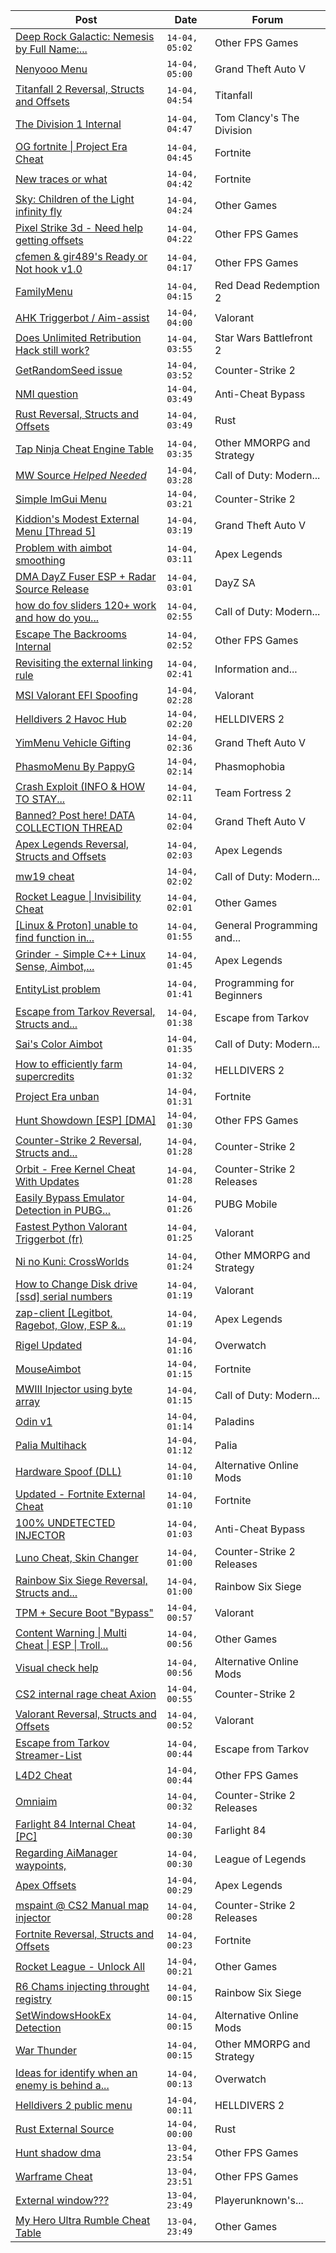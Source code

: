 |Post|Date|Forum|
|----|----|-----|
|[Deep Rock Galactic: Nemesis by Full Name:...](https://www.unknowncheats.me/forum/other-fps-games/603417-deep-rock-galactic-nemesis-name-unknown.html)|`14-04, 05:02`|Other FPS Games|
|[Nenyooo Menu](https://www.unknowncheats.me/forum/grand-theft-auto-v/488777-nenyooo-menu.html)|`14-04, 05:00`|Grand Theft Auto V|
|[Titanfall 2 Reversal, Structs and Offsets](https://www.unknowncheats.me/forum/titanfall/191976-titanfall-2-reversal-structs-offsets.html)|`14-04, 04:54`|Titanfall|
|[The Division 1 Internal](https://www.unknowncheats.me/forum/tom-clancy-s-the-division/516112-division-1-internal.html)|`14-04, 04:47`|Tom Clancy's The Division|
|[OG fortnite \| Project Era Cheat](https://www.unknowncheats.me/forum/fortnite/627184-og-fortnite-project-era-cheat.html)|`14-04, 04:45`|Fortnite|
|[New traces or what](https://www.unknowncheats.me/forum/fortnite/632215-traces.html)|`14-04, 04:42`|Fortnite|
|[Sky: Children of the Light infinity fly](https://www.unknowncheats.me/forum/other-games/615748-sky-children-light-infinity-fly.html)|`14-04, 04:24`|Other Games|
|[Pixel Strike 3d - Need help getting offsets](https://www.unknowncheats.me/forum/other-fps-games/626413-pixel-strike-3d-help-getting-offsets.html)|`14-04, 04:22`|Other FPS Games|
|[cfemen & gir489's Ready or Not hook v1.0](https://www.unknowncheats.me/forum/other-fps-games/632144-cfemen-gir489s-ready-hook-v1-0-a.html)|`14-04, 04:17`|Other FPS Games|
|[FamilyMenu](https://www.unknowncheats.me/forum/red-dead-redemption-2-a/631659-familymenu.html)|`14-04, 04:15`|Red Dead Redemption 2|
|[AHK Triggerbot / Aim-assist](https://www.unknowncheats.me/forum/valorant/632278-ahk-triggerbot-aim-assist.html)|`14-04, 04:00`|Valorant|
|[Does Unlimited Retribution Hack still work?](https://www.unknowncheats.me/forum/star-wars-battlefront-2-a/632180-unlimited-retribution-hack.html)|`14-04, 03:55`|Star Wars Battlefront 2|
|[GetRandomSeed issue](https://www.unknowncheats.me/forum/counter-strike-2-a/632262-getrandomseed-issue.html)|`14-04, 03:52`|Counter-Strike 2|
|[NMI question](https://www.unknowncheats.me/forum/anti-cheat-bypass/632187-nmi-question.html)|`14-04, 03:49`|Anti-Cheat Bypass|
|[Rust Reversal, Structs and Offsets](https://www.unknowncheats.me/forum/rust/164256-rust-reversal-structs-offsets.html)|`14-04, 03:49`|Rust|
|[Tap Ninja Cheat Engine Table](https://www.unknowncheats.me/forum/other-mmorpg-and-strategy/589964-tap-ninja-cheat-engine-table.html)|`14-04, 03:35`|Other MMORPG and Strategy|
|[MW Source *Helped Needed*](https://www.unknowncheats.me/forum/call-of-duty-modern-warfare-iii/632276-mw-source-helped.html)|`14-04, 03:28`|Call of Duty: Modern...|
|[Simple ImGui Menu](https://www.unknowncheats.me/forum/counter-strike-2-a/632093-simple-imgui-menu.html)|`14-04, 03:21`|Counter-Strike 2|
|[Kiddion's Modest External Menu \[Thread 5\]](https://www.unknowncheats.me/forum/grand-theft-auto-v/576854-kiddions-modest-external-menu-thread-5-a.html)|`14-04, 03:19`|Grand Theft Auto V|
|[Problem with aimbot smoothing](https://www.unknowncheats.me/forum/apex-legends/632274-aimbot-smoothing.html)|`14-04, 03:11`|Apex Legends|
|[DMA DayZ Fuser ESP + Radar Source Release](https://www.unknowncheats.me/forum/dayz-sa/606723-dma-dayz-fuser-esp-radar-source-release.html)|`14-04, 03:01`|DayZ SA|
|[how do fov sliders 120+ work and how do you...](https://www.unknowncheats.me/forum/call-of-duty-modern-warfare-iii/631857-fov-sliders-120-a.html)|`14-04, 02:55`|Call of Duty: Modern...|
|[Escape The Backrooms Internal](https://www.unknowncheats.me/forum/other-fps-games/615556-escape-backrooms-internal.html)|`14-04, 02:52`|Other FPS Games|
|[Revisiting the external linking rule](https://www.unknowncheats.me/forum/information-and-announcements/632271-revisiting-external-linking-rule.html)|`14-04, 02:41`|Information and...|
|[MSI Valorant EFI Spoofing](https://www.unknowncheats.me/forum/valorant/632168-msi-valorant-efi-spoofing.html)|`14-04, 02:28`|Valorant|
|[Helldivers 2 Havoc Hub](https://www.unknowncheats.me/forum/helldivers-2-a/630894-helldivers-2-havoc-hub.html)|`14-04, 02:20`|HELLDIVERS 2|
|[YimMenu Vehicle Gifting](https://www.unknowncheats.me/forum/grand-theft-auto-v/620962-yimmenu-vehicle-gifting.html)|`14-04, 02:36`|Grand Theft Auto V|
|[PhasmoMenu By PappyG](https://www.unknowncheats.me/forum/phasmophobia/485776-phasmomenu-pappyg.html)|`14-04, 02:14`|Phasmophobia|
|[Crash Exploit (INFO & HOW TO STAY...](https://www.unknowncheats.me/forum/team-fortress-2-a/631959-crash-exploit-info-stay-protected.html)|`14-04, 02:11`|Team Fortress 2|
|[Banned? Post here! DATA COLLECTION THREAD](https://www.unknowncheats.me/forum/grand-theft-auto-v/165200-banned-post-data-collection-thread.html)|`14-04, 02:04`|Grand Theft Auto V|
|[Apex Legends Reversal, Structs and Offsets](https://www.unknowncheats.me/forum/apex-legends/319804-apex-legends-reversal-structs-offsets.html)|`14-04, 02:03`|Apex Legends|
|[mw19 cheat](https://www.unknowncheats.me/forum/call-of-duty-modern-warfare/631846-mw19-cheat.html)|`14-04, 02:02`|Call of Duty: Modern...|
|[Rocket League \| Invisibility Cheat](https://www.unknowncheats.me/forum/other-games/631192-rocket-league-invisibility-cheat.html)|`14-04, 02:01`|Other Games|
|[\[Linux & Proton\] unable to find function in...](https://www.unknowncheats.me/forum/general-programming-and-reversing/632267-linux-proton-unable-function-ida-despite-base-correct.html)|`14-04, 01:55`|General Programming and...|
|[Grinder - Simple C++ Linux Sense, Aimbot,...](https://www.unknowncheats.me/forum/apex-legends/605888-grinder-simple-linux-sense-aimbot-triggerbot.html)|`14-04, 01:45`|Apex Legends|
|[EntityList problem](https://www.unknowncheats.me/forum/programming-for-beginners/632264-entitylist.html)|`14-04, 01:41`|Programming for Beginners|
|[Escape from Tarkov Reversal, Structs and...](https://www.unknowncheats.me/forum/escape-from-tarkov/226519-escape-tarkov-reversal-structs-offsets.html)|`14-04, 01:38`|Escape from Tarkov|
|[Sai's Color Aimbot](https://www.unknowncheats.me/forum/call-of-duty-modern-warfare-iii/623951-sais-color-aimbot.html)|`14-04, 01:35`|Call of Duty: Modern...|
|[How to efficiently farm supercredits](https://www.unknowncheats.me/forum/helldivers-2-a/626974-efficiently-farm-supercredits.html)|`14-04, 01:32`|HELLDIVERS 2|
|[Project Era unban](https://www.unknowncheats.me/forum/fortnite/631221-project-era-unban.html)|`14-04, 01:31`|Fortnite|
|[Hunt Showdown \[ESP\] \[DMA\]](https://www.unknowncheats.me/forum/other-fps-games/631744-hunt-showdown-esp-dma.html)|`14-04, 01:30`|Other FPS Games|
|[Counter-Strike 2 Reversal, Structs and...](https://www.unknowncheats.me/forum/counter-strike-2-a/576077-counter-strike-2-reversal-structs-offsets.html)|`14-04, 01:28`|Counter-Strike 2|
|[Orbit - Free Kernel Cheat With Updates](https://www.unknowncheats.me/forum/counter-strike-2-releases/629494-orbit-free-kernel-cheat-updates.html)|`14-04, 01:28`|Counter-Strike 2 Releases|
|[Easily Bypass Emulator Detection in PUBG...](https://www.unknowncheats.me/forum/pubg-mobile/632021-easily-bypass-emulator-detection-pubg-mobile-64-bit-applications.html)|`14-04, 01:26`|PUBG Mobile|
|[Fastest Python Valorant Triggerbot (fr)](https://www.unknowncheats.me/forum/valorant/612762-fastest-python-valorant-triggerbot-fr.html)|`14-04, 01:25`|Valorant|
|[Ni no Kuni: CrossWorlds](https://www.unknowncheats.me/forum/other-mmorpg-and-strategy/500789-ni-kuni-crossworlds.html)|`14-04, 01:24`|Other MMORPG and Strategy|
|[How to Change Disk drive \[ssd\] serial numbers](https://www.unknowncheats.me/forum/valorant/632167-change-disk-drive-ssd-serial.html)|`14-04, 01:19`|Valorant|
|[zap-client \[Legitbot, Ragebot, Glow, ESP &...](https://www.unknowncheats.me/forum/apex-legends/628823-zap-client-legitbot-ragebot-glow-esp.html)|`14-04, 01:19`|Apex Legends|
|[Rigel Updated](https://www.unknowncheats.me/forum/overwatch/632260-rigel-updated.html)|`14-04, 01:16`|Overwatch|
|[MouseAimbot](https://www.unknowncheats.me/forum/fortnite/631781-mouseaimbot.html)|`14-04, 01:15`|Fortnite|
|[MWIII Injector using byte array](https://www.unknowncheats.me/forum/call-of-duty-modern-warfare-iii/632234-mwiii-injector-using-byte-array.html)|`14-04, 01:15`|Call of Duty: Modern...|
|[Odin v1](https://www.unknowncheats.me/forum/paladins/629281-odin-v1.html)|`14-04, 01:14`|Paladins|
|[Palia Multihack](https://www.unknowncheats.me/forum/palia/596326-palia-multihack.html)|`14-04, 01:12`|Palia|
|[Hardware Spoof (DLL)](https://www.unknowncheats.me/forum/alternative-online-mods/625205-hardware-spoof-dll.html)|`14-04, 01:10`|Alternative Online Mods|
|[Updated - Fortnite External Cheat](https://www.unknowncheats.me/forum/fortnite/629107-updated-fortnite-external-cheat.html)|`14-04, 01:10`|Fortnite|
|[100% UNDETECTED INJECTOR](https://www.unknowncheats.me/forum/anti-cheat-bypass/508347-100-undetected-injector.html)|`14-04, 01:03`|Anti-Cheat Bypass|
|[Luno Cheat, Skin Changer](https://www.unknowncheats.me/forum/counter-strike-2-releases/632257-luno-cheat-skin-changer.html)|`14-04, 01:00`|Counter-Strike 2 Releases|
|[Rainbow Six Siege Reversal, Structs and...](https://www.unknowncheats.me/forum/rainbow-six-siege/255148-rainbow-six-siege-reversal-structs-offsets.html)|`14-04, 01:00`|Rainbow Six Siege|
|[TPM + Secure Boot "Bypass"](https://www.unknowncheats.me/forum/valorant/631852-tpm-secure-boot-bypass.html)|`14-04, 00:57`|Valorant|
|[Content Warning \| Multi Cheat \| ESP \| Troll...](https://www.unknowncheats.me/forum/other-games/631452-content-warning-multi-cheat-esp-troll-features.html)|`14-04, 00:56`|Other Games|
|[Visual check help](https://www.unknowncheats.me/forum/alternative-online-mods/632242-visual-check-help.html)|`14-04, 00:56`|Alternative Online Mods|
|[CS2 internal rage cheat Axion](https://www.unknowncheats.me/forum/counter-strike-2-a/632156-cs2-internal-rage-cheat-axion.html)|`14-04, 00:55`|Counter-Strike 2|
|[Valorant Reversal, Structs and Offsets](https://www.unknowncheats.me/forum/valorant/385792-valorant-reversal-structs-offsets.html)|`14-04, 00:52`|Valorant|
|[Escape from Tarkov Streamer-List](https://www.unknowncheats.me/forum/escape-from-tarkov/632218-escape-tarkov-streamer-list.html)|`14-04, 00:44`|Escape from Tarkov|
|[L4D2 Cheat](https://www.unknowncheats.me/forum/other-fps-games/622950-l4d2-cheat.html)|`14-04, 00:44`|Other FPS Games|
|[Omniaim](https://www.unknowncheats.me/forum/counter-strike-2-releases/621358-omniaim.html)|`14-04, 00:32`|Counter-Strike 2 Releases|
|[Farlight 84 Internal Cheat \[PC\]](https://www.unknowncheats.me/forum/farlight-84-a/582357-farlight-84-internal-cheat-pc.html)|`14-04, 00:30`|Farlight 84|
|[Regarding AiManager waypoints,](https://www.unknowncheats.me/forum/league-of-legends/632195-regarding-aimanager-waypoints.html)|`14-04, 00:30`|League of Legends|
|[Apex Offsets](https://www.unknowncheats.me/forum/apex-legends/632251-apex-offsets.html)|`14-04, 00:29`|Apex Legends|
|[mspaint @ CS2 Manual map injector](https://www.unknowncheats.me/forum/counter-strike-2-releases/631952-mspaint-cs2-manual-map-injector.html)|`14-04, 00:28`|Counter-Strike 2 Releases|
|[Fortnite Reversal, Structs and Offsets](https://www.unknowncheats.me/forum/fortnite/235061-fortnite-reversal-structs-offsets.html)|`14-04, 00:23`|Fortnite|
|[Rocket League - Unlock All](https://www.unknowncheats.me/forum/other-games/624955-rocket-league-unlock.html)|`14-04, 00:21`|Other Games|
|[R6 Chams injecting throught registry](https://www.unknowncheats.me/forum/rainbow-six-siege/594608-r6-chams-injecting-throught-registry.html)|`14-04, 00:15`|Rainbow Six Siege|
|[SetWindowsHookEx Detection](https://www.unknowncheats.me/forum/alternative-online-mods/631419-setwindowshookex-detection.html)|`14-04, 00:15`|Alternative Online Mods|
|[War Thunder](https://www.unknowncheats.me/forum/other-mmorpg-and-strategy/85949-war-thunder.html)|`14-04, 00:15`|Other MMORPG and Strategy|
|[Ideas for identify when an enemy is behind a...](https://www.unknowncheats.me/forum/overwatch/632237-ideas-identify-enemy-wall.html)|`14-04, 00:13`|Overwatch|
|[Helldivers 2 public menu](https://www.unknowncheats.me/forum/helldivers-2-a/629110-helldivers-2-public-menu.html)|`14-04, 00:11`|HELLDIVERS 2|
|[Rust External Source](https://www.unknowncheats.me/forum/rust/631374-rust-external-source.html)|`14-04, 00:00`|Rust|
|[Hunt shadow dma](https://www.unknowncheats.me/forum/other-fps-games/632057-hunt-shadow-dma.html)|`13-04, 23:54`|Other FPS Games|
|[Warframe Cheat](https://www.unknowncheats.me/forum/other-fps-games/631004-warframe-cheat.html)|`13-04, 23:51`|Other FPS Games|
|[External window???](https://www.unknowncheats.me/forum/playerunknown-s-battlegrounds/632134-external-window.html)|`13-04, 23:49`|Playerunknown's...|
|[My Hero Ultra Rumble Cheat Table](https://www.unknowncheats.me/forum/other-games/604426-hero-ultra-rumble-cheat-table.html)|`13-04, 23:49`|Other Games|
